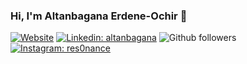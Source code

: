 ### Hi, I'm Altanbagana Erdene-Ochir 👋

[![Website](https://img.shields.io/website?url=https://altanbagana.me&logo=googlechrome&label=Portfolio)](https://altanbagana.me)
[![Linkedin: altanbagana](https://img.shields.io/badge/-Altanbagana-blue?style=flat-square&logo=Linkedin&logoColor=white&link=https://www.linkedin.com/in/altanbagana-erdene-ochir-707423153/)](https://www.linkedin.com/in/altanbagana-erdene-ochir-707423153/)
![Github followers](https://img.shields.io/github/followers/altanbgn?label=Follow&style=social)
[![Instagram: res0nance](https://img.shields.io/badge/-res0nance-red?style=flat-squarelogo=Instagram&logoColor=white&link=https://www.instagram.com/res0nan.ce/)](https://www.instagram.com/res0nan.ce/)

